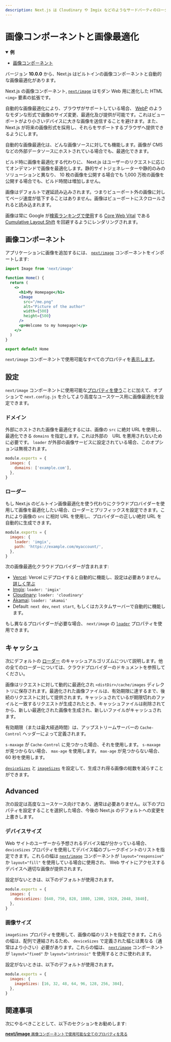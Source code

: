 ```yaml
---
description: Next.js は Cloudinary や Imgix などのようなサードパーティのローダーと同様に、画像最適化をビルトインでサポートしています。ここではそれについて詳しく学びましょう。
---
```


# 画像コンポーネントと画像最適化

<details open>
  <summary><b>例</b></summary>
  <ul>
    <li><a href="https://github.com/vercel/next.js/tree/canary/examples/image-component">画像コンポーネント</a></li>
  </ul>
</details>

バージョン **10.0.0** から、Next.js はビルトインの画像コンポーネントと自動的な画像最適化があります。

Next.js の画像コンポーネント, [`next/image`](/docs/api-reference/next/image.md) はモダン Web 用に進化した HTML `<img>` 要素の拡張です。

自動的な画像最適化により、ブラウザがサポートしている場合、 [WebP](https://developer.mozilla.org/en-US/docs/Web/Media/Formats/Image_types) のようなモダンな形式で画像のサイズ変更、最適化及び提供が可能です。これはビューポートがより小さいデバイスに大きな画像を送信することを避けます。また、 Next.js が将来の画像形式を採用し、それらをサポートするブラウザへ提供できるようにします。

自動的な画像最適化は、どんな画像ソースに対しても機能します。画像が CMS などの外部データソースにホストされている場合でも、最適化できます。

ビルド時に画像を最適化する代わりに、 Next.js はユーザーのリクエストに応じてオンデマンドで画像を最適化します。静的サイトジェネレーターや静的のみのソリューションと異なり、 10 枚の画像を公開する場合でも 1,000 万枚の画像を公開する場合でも、ビルド時間は増加しません。

画像はデフォルトで遅延読み込みされます。つまりビューポート外の画像に対してページ速度が低下することはありません。画像はビューポートにスクロールされると読み込まれます。

画像は常に Google が[検索ランキングで使用](https://webmasters.googleblog.com/2020/05/evaluating-page-experience.html)する [Core Web Vital](https://web.dev/vitals/) である [Cumulative Layout Shift](https://web.dev/cls/) を回避するようにレンダリングされます。

## 画像コンポーネント

アプリケーションに画像を追加するには、 [`next/image`](/docs/api-reference/next/image.md) コンポーネントをインポートします:

```jsx
import Image from 'next/image'

function Home() {
  return (
    <>
      <h1>My Homepage</h1>
      <Image
        src="/me.png"
        alt="Picture of the author"
        width={500}
        height={500}
      />
      <p>Welcome to my homepage!</p>
    </>
  )
}

export default Home
```

`next/image` コンポーネントで使用可能なすべてのプロパティを[表示します](/docs/api-reference/next/image.md)。

## 設定

`next/image` コンポーネントに使用可能な[プロパティを使う](/docs/api-reference/next/image.md)ことに加えて、オプションで `next.config.js` を介してより高度なユースケース用に画像最適化を設定できます。

### ドメイン

外部にホストされた画像を最適化するには、画像の `src` に絶対 URL を使用し、最適化できる `domains` を指定します。これは外部の　URL を悪用されないために必要です。 `loader` が外部の画像サービスに設定されている場合、このオプションは無視されます。

```js
module.exports = {
  images: {
    domains: ['example.com'],
  },
}
```

### ローダー

もし Next.js のビルトイン画像最適化を使う代わりにクラウドプロバイダーを使用して画像を最適化したい場合、ローダーとプリフィックスを設定できます。これにより画像の `src` に相対 URL を使用し、プロバイダーの正しい絶対 URL を自動的に生成できます。

```js
module.exports = {
  images: {
    loader: 'imgix',
    path: 'https://example.com/myaccount/',
  },
}
```

次の画像最適化クラウドプロバイダーが含まれます:

- [Vercel](https://vercel.com): Vercel にデプロイすると自動的に機能し、設定は必要ありません。[詳しく学ぶ](https://vercel.com/docs/next.js/image-optimization)
- [Imgix](https://www.imgix.com): `loader: 'imgix'`
- [Cloudinary](https://cloudinary.com): `loader: 'cloudinary'`
- [Akamai](https://www.akamai.com): `loader: 'akamai'`
- Default: `next dev`, `next start`, もしくはカスタムサーバーで自動的に機能します。

もし異なるプロバイダーが必要な場合、 `next/image` の [`loader`](/docs/api-reference/next/image.md#loader) プロパティを使用できます。

## キャッシュ

次にデフォルトの [ローダー](#loader) のキャッシュアルゴリズムについて説明します。他の全てのローダーについては、クラウドプロバイダーのドキュメントを参照してください。

画像はリクエストに対して動的に最適化され `<distDir>/cache/images`  ディレクトリに保存されます。最適化された画像ファイルは、有効期限に達するまで、後続のリクエストに対して提供されます。キャッシュされているが期限切れのファイルと一致するリクエストが生成されたとき、キャッシュファイルは削除されてから、新しい最適化された画像を生成され、新しいファイルがキャッシュされます。

有効期限（または最大経過時間）は、アップストリームサーバーの `Cache-Control` ヘッダーによって定義されます。

`s-maxage` が `Cache-Control` に見つかった場合、それを使用します。 `s-maxage` が見つからない場合、 `max-age` を使用します。 `max-age` が見つからない場合、 60 秒を使用します。

[`deviceSizes`](#device-sizes) と [`imageSizes`](#device-sizes) を設定して、生成され得る画像の総数を減らすことができます。

## Advanced

次の設定は高度なユースケース向けであり、通常は必要ありません。以下のプロパティを設定することを選択した場合、今後の Next.js のデフォルトへの変更を上書きします。

### デバイスサイズ

Web サイトのユーザーから予想されるデバイス幅が分かっている場合、 `deviceSizes` プロパティを使用してデバイス幅のブレークポイントのリストを指定できます。これらの幅は [`next/image`](/docs/api-reference/next/image.md) コンポーネントが `layout="responsive"` か `layout="fill"` を使用している場合に使用され、 Web サイトにアクセスするデバイスへ適切な画像が提供されます。

設定がないときは、以下のデフォルトが使用されます。

```js
module.exports = {
  images: {
    deviceSizes: [640, 750, 828, 1080, 1200, 1920, 2048, 3840],
  },
}
```

### 画像サイズ

`imageSizes` プロパティを使用して、画像の幅のリストを指定できます。これらの幅は、配列で連結されるため、 `deviceSizes` で定義された幅とは異なる（通常はより小さい）必要があります。これらの幅は、 [`next/image`](/docs/api-reference/next/image.md) コンポーネントが `layout="fixed"` か `layout="intrinsic"` を使用するときに使われます。

設定がないときは、以下のデフォルトが使用されます。

```js
module.exports = {
  images: {
    imageSizes: [16, 32, 48, 64, 96, 128, 256, 384],
  },
}
```

## 関連事項

次にやるべきこととして、以下のセクションをお勧めします:

<div class="card">
  <a href="/docs/api-reference/next/image.md">
    <b>next/image</b>
    <small>画像コンポーネントで使用可能な全てのプロパティを見る</small>
  </a>
</div>
